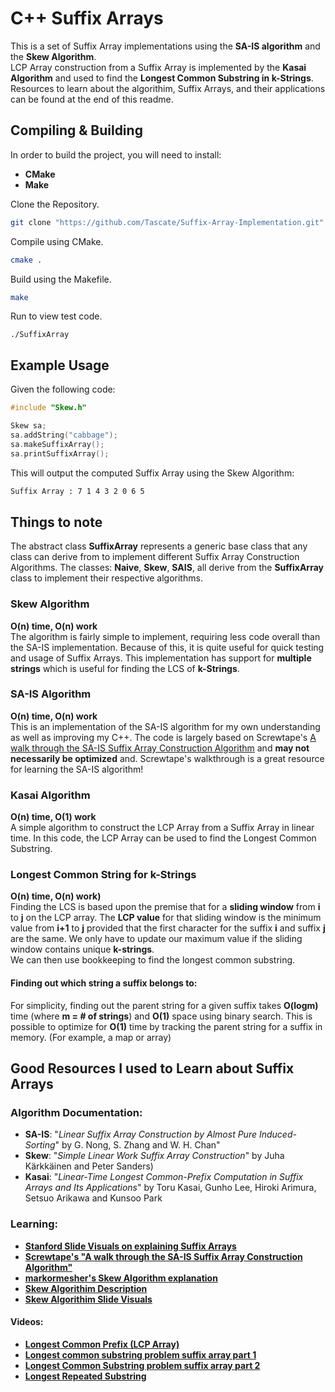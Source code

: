 # C++ Suffix Arrays

This is a set of Suffix Array implementations using the **SA-IS algorithm** and the **Skew Algorithm**.   
LCP Array construction from a Suffix Array is implemented by the **Kasai Algorithm** and used to find the **Longest Common Substring in k-Strings**.    
Resources to learn about the algorithim, Suffix Arrays, and their applications can be found at the end of this readme.

## Compiling & Building
In order to build the project, you will need to install:
- **CMake**
- **Make**

Clone the Repository.
```bash
git clone "https://github.com/Tascate/Suffix-Array-Implementation.git"
```
Compile using CMake.
```bash
cmake .
```
Build using the Makefile.
```bash
make
```
Run to view test code.
```
./SuffixArray
```

## Example Usage
Given the following code:
```c++
#include "Skew.h"

Skew sa;
sa.addString("cabbage");
sa.makeSuffixArray();
sa.printSuffixArray();
```
This will output the computed Suffix Array using the Skew Algorithm:
```bash
Suffix Array : 7 1 4 3 2 0 6 5
```


## Things to note
The abstract class **SuffixArray** represents a generic base class that any class can derive from to implement different Suffix Array Construction Algorithms. The classes: **Naive**, **Skew**, **SAIS**, all derive from the **SuffixArray** class to implement their respective algorithms.

### Skew Algorithm
**O(n) time, O(n) work**   
The algorithm is fairly simple to implement, requiring less code overall than the SA-IS implementation. Because of this, it is quite useful for quick testing and usage of Suffix Arrays.  This implementation has support for **multiple strings** which is useful for finding the LCS of **k-Strings**.

### SA-IS Algorithm
**O(n) time, O(n) work**   
This is an implementation of the SA-IS algorithm for my own understanding as well as improving my C++. The code is largely based on Screwtape's [A walk through the SA-IS Suffix Array Construction Algorithm](https://zork.net/~st/jottings/sais.html) and **may not necessarily be optimized** and. Screwtape's walkthrough is a great resource for learning the SA-IS algorithm!

### Kasai Algorithm
**O(n) time, O(1) work**   
A simple algorithm to construct the LCP Array from a Suffix Array in linear time. In this code, the LCP Array can be used to find the Longest Common Substring.

### Longest Common String for k-Strings
**O(n) time, O(n) work)**   
Finding the LCS is based upon the premise that for a __sliding window__ from **i** to **j** on the LCP array. The **LCP value** for that sliding window is the minimum value from **i+1** to **j** provided that the first character for the suffix **i** and suffix **j** are the same. We only have to update our maximum value if the sliding window contains unique **k-strings**.   
We can then use bookkeeping to find the longest common substring.

#### Finding out which string a suffix belongs to:
For simplicity, finding out the parent string for a given suffix takes **O(logm)** time (where **m = # of strings**) and **O(1)** space using binary search. This is possible to optimize for **O(1)** time by tracking the parent string for a suffix in memory. (For example, a map or array)


## Good Resources I used to Learn about Suffix Arrays
### Algorithm Documentation:
- **SA-IS**: "*Linear Suffix Array Construction by Almost Pure Induced-Sorting*" by G. Nong, S. Zhang and W. H. Chan"
- **Skew**: "*Simple Linear Work Suffix Array Construction*" by Juha Kärkkäinen and Peter Sanders)
- **Kasai**: "*Linear-Time Longest Common-Prefix Computation in Suffix Arrays and Its Applications*" by Toru Kasai, Gunho Lee, Hiroki Arimura, Setsuo Arikawa and Kunsoo Park

### Learning:
- [**Stanford Slide Visuals on explaining Suffix Arrays**](http://web.stanford.edu/class/archive/cs/cs166/cs166.1196/lectures/04/Small04.pdf)
- [**Screwtape's "A walk through the SA-IS Suffix Array Construction Algorithm"**](https://zork.net/~st/jottings/sais.html)
- [**markormesher's Skew Algorithm explanation**](https://gist.github.com/markormesher/59b990fba09972b4737e7ed66912e044)
- [**Skew Algorithim Description**](http://www.mi.fu-berlin.de/wiki/pub/ABI/SS13Lecture3Materials/script.pdf)
- [**Skew Algorithim Slide Visuals**](https://www.cs.cmu.edu/~ckingsf/bioinfo-lectures/suffixarrays.pdf)
#### Videos:
- [**Longest Common Prefix (LCP Array)**](https://www.youtube.com/watch?v=53VIWj8ksyI&t=0s)
- [**Longest common substring problem suffix array part 1**](https://www.youtube.com/watch?v=Ic80xQFWevc)
- [**Longest Common Substring problem suffix array part 2**](https://www.youtube.com/watch?v=DTLjHSToxmo)
- [**Longest Repeated Substring**](https://www.youtube.com/watch?v=OptoHwC3D-Y)
